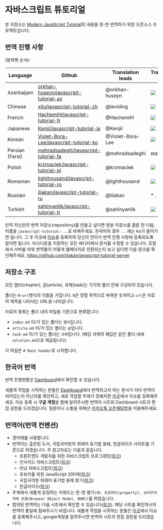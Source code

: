 # 자바스크립트 튜토리얼

본 저장소는 [Modern JavaScript Tutorial](https://javascript.info)의 내용을 영-한 번역하기 위한 오픈소스 프로젝트입니다.

## 번역 진행 사항

(알파벳 순서):

| Language | Github | Translation leads | Translated (%) | &nbsp;&nbsp;&nbsp;&nbsp;&nbsp;&nbsp;Last&nbsp;Commit&nbsp;&nbsp;&nbsp;&nbsp;&nbsp;&nbsp; | Published |
|----------|--------|-------------------|----------------|-------------|-----------|
| Azerbaijani | [orkhan-huseyn/javascript-tutorial-az](https://github.com/orkhan-huseyn/javascript-tutorial-az) | @orkhan-huseyn | ![](http://translate-hook.javascript.info/stats/az.svg) | ![](https://img.shields.io/github/last-commit/orkhan-huseyn/javascript-tutorial-az.svg?maxAge=900&label=) |  |
| Chinese | [xitu/javascript-tutorial-zh](https://github.com/xitu/javascript-tutorial-zh) | @leviding | ![](http://translate-hook.javascript.info/stats/zh.svg) | ![](https://img.shields.io/github/last-commit/xitu/javascript-tutorial-zh.svg?maxAge=900&label=) | [zh.javascript.info](https://zh.javascript.info) |
| French | [HachemiH/javascript-tutorial-fr](https://github.com/HachemiH/javascript-tutorial-fr) | @HachemiH | ![](http://translate-hook.javascript.info/stats/fr.svg) | ![](https://img.shields.io/github/last-commit/HachemiH/javascript-tutorial-fr.svg?maxAge=900&label=) | |
| Japanese | [KenjiI/javascript-tutorial-ja](https://github.com/KenjiI/javascript-tutorial-ja) | @KenjiI | ![](http://translate-hook.javascript.info/stats/ja.svg) | ![](https://img.shields.io/github/last-commit/KenjiI/javascript-tutorial-ja.svg?maxAge=900&label=) | [ja.javascript.info](https://ja.javascript.info) |
| Korean | [Violet-Bora-Lee/javascript-tutorial-ko](https://github.com/Violet-Bora-Lee/javascript-tutorial-ko) | @Violet-Bora-Lee | ![](http://translate-hook.javascript.info/stats/ko.svg) | ![](https://img.shields.io/github/last-commit/Violet-Bora-Lee/javascript-tutorial-ko.svg?maxAge=900&label=) |  |
| Persian (Farsi) | [mehradsadeghi/javascript-tutorial-fa](https://github.com/mehradsadeghi/javascript-tutorial-fa) | @mehradsadeghi | started | ![](https://img.shields.io/github/last-commit/krzmaciek/javascript-tutorial-pl.svg?maxAge=900&label=) | |
| Polish | [krzmaciek/javascript-tutorial-pl](https://github.com/krzmaciek/javascript-tutorial-pl) | @krzmaciek | ![](http://translate-hook.javascript.info/stats/pl.svg) | ![](https://img.shields.io/github/last-commit/krzmaciek/javascript-tutorial-pl.svg?maxAge=900&label=) |  |
| Romanian | [lighthousand/javascript-tutorial-ro](https://github.com/lighthousand/javascript-tutorial-ro) | @lighthousand | ![](http://translate-hook.javascript.info/stats/ro.svg) | ![](https://img.shields.io/github/last-commit/lighthousand/javascript-tutorial-ro.svg?maxAge=900&label=) |  |
| Russian | [iliakan/javascript-tutorial-ru](https://github.com/iliakan/javascript-tutorial-ru) | @iliakan | * . | ![](https://img.shields.io/github/last-commit/iliakan/javascript-tutorial-ru.svg?maxAge=900&label=) | [learn.javascript.ru](https://learn.javascript.ru) |
| Turkish | [sahinyanlik/javascript-tutorial-tr](https://github.com/sahinyanlik/javascript-tutorial-tr) | @sahinyanlik | ![](http://translate-hook.javascript.info/stats/tr.svg) | ![](https://img.shields.io/github/last-commit/sahinyanlik/javascript-tutorial-tr.svg?maxAge=900&label=) | |

만약 자신만의 번역 저장소(repository)를 만들고 싶다면 원본 저장소를 클론 한 다음, 이름을 `javascript-tutorial-...`로 바꿔주세요. 한국어의 경우 `...`에는 ko가 들어가면 됩니다. 그 후 이곳에 [이슈](https://github.com/iliakan/javascript-tutorial-en/issues)를 등록하여 당신의 언어가 번역 진행 사항에 등록되도록 알리면 됩니다.
마크다운을 지원하는 모든 에디터에서 문서를 수정할 수 있습니다. 로컬에서 서버를 띄워 번역물이 어떻게 웹페이지로 전환되는지 보고 싶다면 다음 링크를 확인해주세요. <https://github.com/iliakan/javascript-tutorial-server>


## 저장소 구조

모든 챕터(chapter), 글(article), 과제(task)는 각각의 폴더 안에 구성되어 있습니다.

폴더는 `N-url`형식의 이름을 가집니다. `N`은 정렬 목적으로 부여한 숫자이고 `url`은 자료의 제목을 나타내는 URL을 나타냅니다.

자료의 종류는 폴더 내의 파일을 기준으로 분류합니다:

  - `index.md` 이/가 있는 폴더는 `챕터`입니다.
  - `article.md` 이/가 있는 폴더는 `글`입니다.
  - `task.md` 이/가 있는 폴더는 `과제`입니다. (해당 과제의 해답은 같은 폴더 내에 `solution.md`으로 제공됩니다)

각 파일은 `# Main header`로 시작합니다.


## 한국어 번역

번역 진행현황은 [Dashboard](https://docs.google.com/spreadsheets/d/1fYaEI8vz26N3R2VaxrlNnk9fMQ8zIy4RpvjRp4jZd0Q/edit#gid=0)에서 확인할 수 있습니다. 

새롭게 작업을 시작하는 분들은 [Dashboard](https://docs.google.com/spreadsheets/d/1fYaEI8vz26N3R2VaxrlNnk9fMQ8zIy4RpvjRp4jZd0Q/edit#gid=0)에서 번역하고자 하는 문서가 이미 번역이 되어있는지 아닌지를 확인하고, 새로 작업할 주제가 정해지면 [이곳](https://github.com/Violet-Bora-Lee/javascript-tutorial-ko/issues)에서 이슈를 등록해주세요. 이슈 등록 시 **구글 계정**을 함께 알려주시면 번역어 시트와 Dashboard 시트의 편집 권한을 드리겠습니다. 질문이나 소통을 위해선 [카카오톡 오픈채팅방](https://open.kakao.com/o/gSBnoLab)을 이용해주세요.


## 번역어(번역 컨벤션)
* 경어체를 사용합니다.
* 번역어는 출판된 도서, 국립국어원의 외래어 표기법 용례, 한글라이즈 사이트를 기준으로 하겠습니다. 주 참고자료는 다음과 같습니다.
  * 프론트엔드 개발자를 위한 자바스크립트 프로그래밍([링크](https://www.kyobobook.co.kr/product/detailViewKor.laf?ejkGb=KOR&mallGb=KOR&barcode=9788966260768&orderClick=LIK&Kc=))
  * 인사이드 자바스크립트([링크](https://www.kyobobook.co.kr/product/detailViewKor.laf?mallGb=KOR&ejkGb=KOR&barcode=9788968480652))
  * 러닝 자바스크립트([링크](https://www.kyobobook.co.kr/product/detailViewKor.laf?mallGb=KOR&ejkGb=KOR&barcode=9788968483387))
  * 초보자를 위한 JavaScript 200제([링크](http://www.yes24.com/Product/Goods/70746749?Acode=101))
  * 국립국어원 외래어 표기법 용례 찾기([링크](http://www.korean.go.kr/front/foreignSpell/foreignSpellList.do?mn_id=96))
  * 한글라이즈([링크](https://hangulize.org/))
* 주제에서 새롭게 등장하는 키워드는 한-영 병기`(예: 프로퍼티(property), 브라우저 객체 모델(Browser Object Model, BOM))`를 하였습니다.
* 합의된 번역어는 다음 시트에서 확인할 수 있습니다([링크](https://docs.google.com/spreadsheets/d/1fYaEI8vz26N3R2VaxrlNnk9fMQ8zIy4RpvjRp4jZd0Q/edit#gid=1401860741)). 해당 시트를 확인하시어 번역어 통일에 힘써주시기 바랍니다. 새롭게 작업을 시작하는 분들은 [이곳](https://github.com/Violet-Bora-Lee/javascript-tutorial-ko/issues)에서 이슈를 등록해주시고, google계정을 알려주시면 번역어 시트의 편집 권한을 드리겠습니다. 
